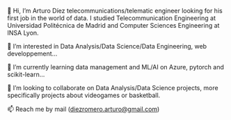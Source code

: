 👋 Hi, I’m Arturo Díez telecommunications/telematic engineer looking for his first job in the world of data. 
I studied Telecommunication Engineering at Universidad Politécnica de Madrid and Computer Sciences Engineering at INSA Lyon.

👀 I’m interested in Data Analysis/Data Science/Data Engineering, web developpement...

🌱 I’m currently learning data management and ML/AI on Azure, pytorch and scikit-learn...

💞️ I’m looking to collaborate on Data Analysis/Data Science projects, more specifically projects about videogames or basketball.

📫 Reach me by mail (diezromero.arturo@gmail.com)
